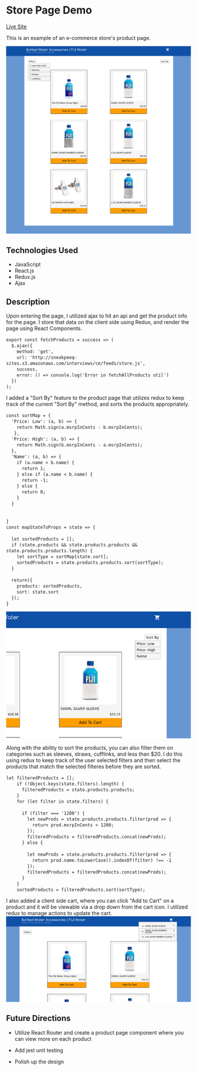 # Store Page Demo

[Live Site](http://brentluna.com/symphony)

This is an example of an e-commerce store's product page. 

![screenshot](./screenshot.png)

## Technologies Used

- JavaScript 
- React.js
- Redux.js
- Ajax 

## Description 

Upon entering the page, I utilized ajax to hit an api and get the product info
for the page. I store that data on the client side using Redux, and render the
page using React Components. 

```
export const fetchProducts = success => (
  $.ajax({
    method: 'get',
    url: 'http://sneakpeeq-sites.s3.amazonaws.com/interviews/ce/feeds/store.js',
    success, 
    error: () => console.log('Error in fetchAllProducts util')
  })
);
```

I added a "Sort By" feature to the product page that utilizes redux to keep
track of the current "Sort By" method, and sorts the products appropriately.

```
const sortMap = {
  'Price: Low': (a, b) => {
    return Math.sign(a.msrpInCents - b.msrpInCents);
   },
  'Price: High': (a, b) => {
    return Math.sign(b.msrpInCents - a.msrpInCents);
  },
  'Name': (a, b) => {
    if (a.name > b.name) {
      return 1;
    } else if (a.name < b.name) {
      return -1;
    } else {
      return 0;
    }
  }
  
  
}
const mapStateToProps = state => {

  let sortedProducts = []; 
  if (state.products && state.products.products && state.products.products.length) {
    let sortType = sortMap[state.sort];
    sortedProducts = state.products.products.sort(sortType);
  }

  return({
    products: sortedProducts,
    sort: state.sort
  });
}
```
![sortby](./sortby.png)

Along with the ability to sort the products, you can also filter them on
categories such as sleeves, straws, cufflinks, and less than $20. I do this
using redux to keep track of the user selected filters and then select the
products that match the selected filteres before they are sorted.

```
let filteredProducts = [];
    if (!Object.keys(state.filters).length) {
      filteredProducts = state.products.products;
    }
    for (let filter in state.filters) {
      
      if (filter === '1200') {
        let newProds = state.products.products.filter(prod => {
          return prod.msrpInCents < 1200; 
        }); 
        filteredProducts = filteredProducts.concat(newProds);
      } else {

        let newProds = state.products.products.filter(prod => {
          return prod.name.toLowerCase().indexOf(filter) !== -1
        });
        filteredProducts = filteredProducts.concat(newProds);
      }
    }
    sortedProducts = filteredProducts.sort(sortType);
```
I also added a client side cart, where you can click "Add to Cart" on a product
and it will be viewable via a drop down from the cart icon. I utilized redux to
manage actions to update the cart.
![cart](./cart.png)

## Future Directions 
- Utilize React Router and create a product page component where you can view
  more on each product

- Add jest unit testing

- Polish up the design


